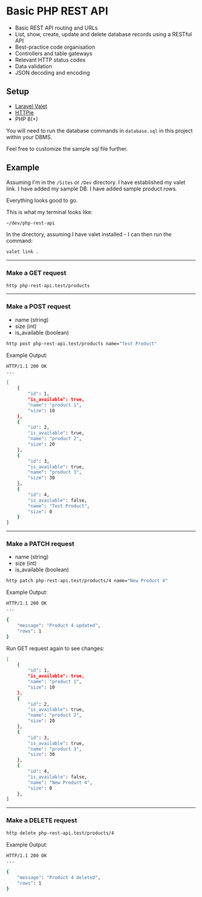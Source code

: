 # Basic PHP REST API

- Basic REST API routing and URLs
- List, show, create, update and delete database records using a RESTful API
- Best-practice code organisation
- Controllers and table gateways
- Relevant HTTP status codes
- Data validation
- JSON decoding and encoding

## Setup

- [Laravel Valet](https://laravel.com/docs/11.x/valet)
- [HTTPie](https://httpie.io)
- PHP 8(+)

You will need to run the database commands in `database.sql` in this project within your DBMS.

Feel free to customize the sample sql file further.

## Example

Assuming I'm in the `/Sites` or `/Dev` directory. I have established my valet link. I have added my sample DB. I have added sample product rows.

Everything looks good to go.

This is what my terminal looks like:

```bash
~/dev/php-rest-api
```

In the directory, assuming I have valet installed - I can then run the command:

```bash
valet link .
```

---

### Make a GET request

```bash
http php-rest-api.test/products
```

---

### Make a POST request

- name (string)
- size (int)
- is_available (boolean)

```bash
http post php-rest-api.test/products name="Test Product"
```

Example Output:

```bash
HTTP/1.1 200 OK
...

[
    {
        "id": 1,
        "is_available": true,
        "name": "product 1",
        "size": 10
    },
    {
        "id": 2,
        "is_available": true,
        "name": "product 2",
        "size": 20
    },
    {
        "id": 3,
        "is_available": true,
        "name": "product 3",
        "size": 30
    },
    {
        "id": 4,
        "is_available": false,
        "name": "Test Product",
        "size": 0
    }
]
```

---

### Make a PATCH request

- name (string)
- size (int)
- is_available (boolean)

```bash
http patch php-rest-api.test/products/4 name="New Product 4"
```

Example Output:

```bash
HTTP/1.1 200 OK
...

{
    "message": "Product 4 updated",
    "rows": 1
}
```

Run GET request again to see changes:

```bash
[
    {
        "id": 1,
        "is_available": true,
        "name": "product 1",
        "size": 10
    },
    {
        "id": 2,
        "is_available": true,
        "name": "product 2",
        "size": 20
    },
    {
        "id": 3,
        "is_available": true,
        "name": "product 3",
        "size": 30
    },
    {
        "id": 4,
        "is_available": false,
        "name": "New Product 4",
        "size": 0
    },
]
```

---

### Make a DELETE request

```bash
http delete php-rest-api.test/products/4
```

Example Output:

```bash
HTTP/1.1 200 OK
...

{
    "message": "Product 4 deleted",
    "rows": 1
}
```
